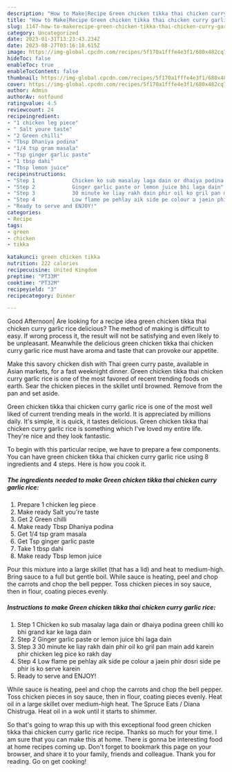 ```yaml
---
description: "How to Make|Recipe Green chicken tikka thai chicken curry garlic rice {That is Delicious"
title: "How to Make|Recipe Green chicken tikka thai chicken curry garlic rice {That is Delicious"
slug: 1147-how-to-makerecipe-green-chicken-tikka-thai-chicken-curry-garlic-rice-that-is-delicious
category: Uncategorized
date: 2023-01-31T13:23:43.234Z
date: 2023-08-27T03:16:18.615Z
image: https://img-global.cpcdn.com/recipes/5f170a1fffe4e3f1/680x482cq70/green-chicken-tikka-thai-chicken-curry-garlic-rice-recipe-main-photo.jpg
hideToc: false
enableToc: true
enableTocContent: false
thumbnail: https://img-global.cpcdn.com/recipes/5f170a1fffe4e3f1/680x482cq70/green-chicken-tikka-thai-chicken-curry-garlic-rice-recipe-main-photo.jpg
cover: https://img-global.cpcdn.com/recipes/5f170a1fffe4e3f1/680x482cq70/green-chicken-tikka-thai-chicken-curry-garlic-rice-recipe-main-photo.jpg
author: Admin
authorAv: notfound
ratingvalue: 4.5
reviewcount: 24
recipeingredient:
- "1 chicken leg piece"
- " Salt youre taste"
- "2 Green chilli"
- "Tbsp Dhaniya podina"
- "1/4 tsp gram masala"
- "Tsp ginger garlic paste"
- "1 tbsp dahi"
- "Tbsp lemon juice"
recipeinstructions:
- "Step 1            Chicken ko sub masalay laga dain or dhaiya podina green chilli ko bhi grand kar ke laga dain"
- "Step 2            Ginger garlic paste or lemon juice bhi laga dain"
- "Step 3            30 minute ke liay rakh dain phir oil ko gril pan main add karein phir chicken leg pice ko rakh day"
- "Step 4            Low flame pe pehlay aik side pe colour a jaein phir dosri side pe phir is ko serve karein"
- "Ready to serve and ENJOY!"
categories:
- Recipe
tags:
- green
- chicken
- tikka

katakunci: green chicken tikka 
nutrition: 222 calories
recipecuisine: United Kingdom
preptime: "PT33M"
cooktime: "PT32M"
recipeyield: "3"
recipecategory: Dinner

---
```



Good Afternoon| Are looking for a recipe idea green chicken tikka thai chicken curry garlic rice delicious? The method of making is difficult to easy. If wrong process it, the result will not be satisfying and even likely to be unpleasant. Meanwhile the delicious green chicken tikka thai chicken curry garlic rice must have aroma and taste that can provoke our appetite.





Make this savory chicken dish with Thai green curry paste, available in Asian markets, for a fast weeknight dinner. Green chicken tikka thai chicken curry garlic rice is one of the most favored of recent trending foods on earth. Sear the chicken pieces in the skillet until browned. Remove from the pan and set aside.

Green chicken tikka thai chicken curry garlic rice is one of the most well liked of current trending meals in the world. It is appreciated by millions daily. It's simple, it is quick, it tastes delicious. Green chicken tikka thai chicken curry garlic rice is something which I've loved my entire life. They're nice and they look fantastic.


To begin with this particular recipe, we have to prepare a few components. You can have green chicken tikka thai chicken curry garlic rice using 8 ingredients and 4 steps. Here is how you cook it.

<!--inarticleads1-->

##### The ingredients needed to make Green chicken tikka thai chicken curry garlic rice:

1. Prepare 1 chicken leg piece
1. Make ready  Salt you&#39;re taste
1. Get 2 Green chilli
1. Make ready Tbsp Dhaniya podina
1. Get 1/4 tsp gram masala
1. Get Tsp ginger garlic paste
1. Take 1 tbsp dahi
1. Make ready Tbsp lemon juice


Pour this mixture into a large skillet (that has a lid) and heat to medium-high. Bring sauce to a full but gentle boil. While sauce is heating, peel and chop the carrots and chop the bell pepper. Toss chicken pieces in soy sauce, then in flour, coating pieces evenly. 

<!--inarticleads2-->

##### Instructions to make Green chicken tikka thai chicken curry garlic rice:

1. Step 1            Chicken ko sub masalay laga dain or dhaiya podina green chilli ko bhi grand kar ke laga dain
1. Step 2            Ginger garlic paste or lemon juice bhi laga dain
1. Step 3            30 minute ke liay rakh dain phir oil ko gril pan main add karein phir chicken leg pice ko rakh day
1. Step 4            Low flame pe pehlay aik side pe colour a jaein phir dosri side pe phir is ko serve karein
1. Ready to serve and ENJOY!

While sauce is heating, peel and chop the carrots and chop the bell pepper. Toss chicken pieces in soy sauce, then in flour, coating pieces evenly. Heat oil in a large skillet over medium-high heat. The Spruce Eats / Diana Chistruga. Heat oil in a wok until it starts to shimmer. 

So that's going to wrap this up with this exceptional food green chicken tikka thai chicken curry garlic rice recipe. Thanks so much for your time. I am sure that you can make this at home. There is gonna be interesting food at home recipes coming up. Don't forget to bookmark this page on your browser, and share it to your family, friends and colleague. Thank you for reading. Go on get cooking!

